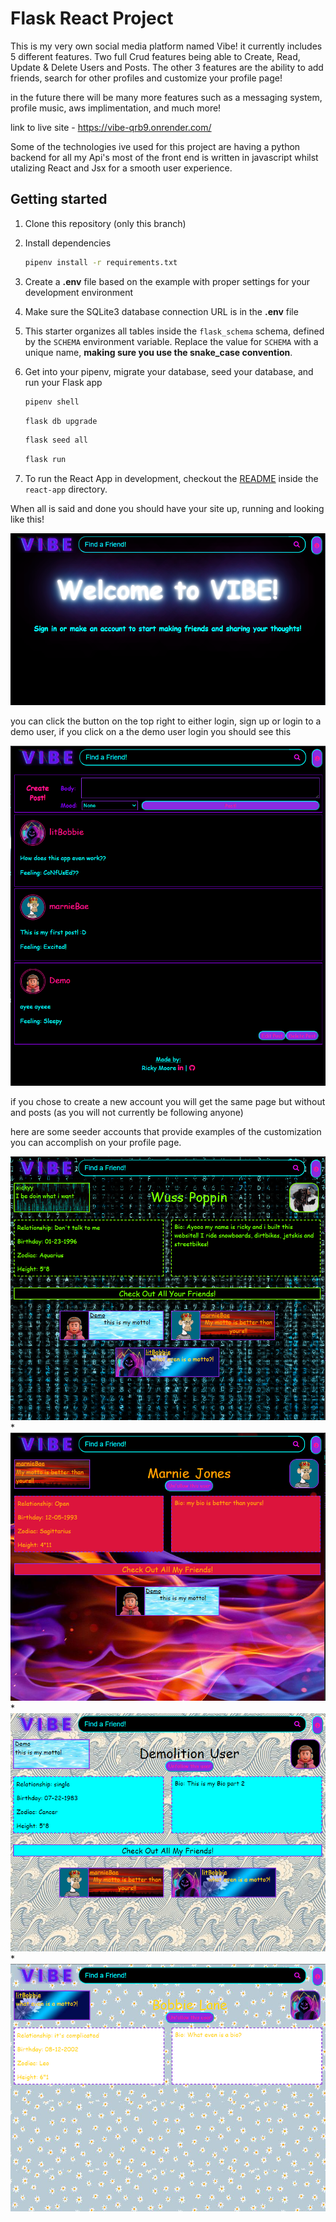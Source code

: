 # Flask React Project

This is my very own social media platform named Vibe!
it currently includes 5 different features.
Two full Crud features being able to Create, Read, Update & Delete Users and Posts.
The other 3 features are the ability to add friends, search for other profiles and customize your
profile page!

in the future there will be many more features such as a messaging system, profile music, aws implimentation, and much more!

link to live site - https://vibe-qrb9.onrender.com/

Some of the technologies ive used for this project are having a python backend for all my Api's
most of the front end is written in javascript whilst utalizing React and Jsx for a smooth
user experience.


## Getting started
1. Clone this repository (only this branch)

2. Install dependencies

      ```bash
      pipenv install -r requirements.txt
      ```

3. Create a **.env** file based on the example with proper settings for your
   development environment

4. Make sure the SQLite3 database connection URL is in the **.env** file

5. This starter organizes all tables inside the `flask_schema` schema, defined
   by the `SCHEMA` environment variable.  Replace the value for
   `SCHEMA` with a unique name, **making sure you use the snake_case
   convention**.

6. Get into your pipenv, migrate your database, seed your database, and run your Flask app

   ```bash
   pipenv shell
   ```

   ```bash
   flask db upgrade
   ```

   ```bash
   flask seed all
   ```

   ```bash
   flask run
   ```

7. To run the React App in development, checkout the [README](./react-app/README.md) inside the `react-app` directory.

When all is said and done you should have your site up, running and looking like this!

![](vibe-home-page.png)

you can click the button on the top right to either login, sign up or login to a demo user,
if you click on a the demo user login you should see this

![](vibe-posts-page.png)

if you chose to create a new account you will get the same page but without and posts (as you will not currently be following anyone)

here are some seeder accounts that provide examples of the customization you can accomplish on your profile page.

![](vibe-xickyy-prof.png)
*
![](vibe-marnie-prof.png)
*
![](vibe-demo-prof.png)
*
![](vibe-bobbie-prof.png) 
